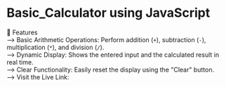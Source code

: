 # Basic_Calculator using JavaScript
🚀 Features                                                                                                                                                                      
--> Basic Arithmetic Operations: Perform addition (`+`), subtraction (`-`), multiplication (`*`), and division (`/`).                                                            
--> Dynamic Display: Shows the entered input and the calculated result in real time.                                                                                             
--> Clear Functionality: Easily reset the display using the "Clear" button.                                                                                                          
--> Visit the Live Link:

